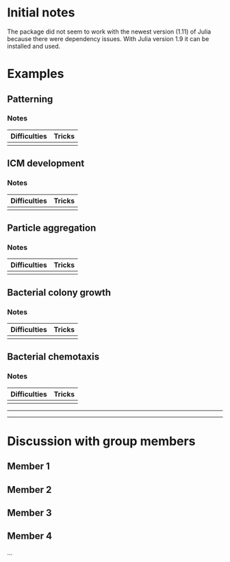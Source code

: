 # Initial notes
The package did not seem to work with the newest version (1.11) of Julia because there were dependency issues. With Julia version 1.9 it can be installed and used.


# Examples
## Patterning
### Notes
| Difficulties | Tricks |
| :----------- | :----- |
|   |   |

## ICM development
### Notes
| Difficulties | Tricks |
| :----------- | :----- |
|   |   |

## Particle aggregation
### Notes
| Difficulties | Tricks |
| :----------- | :----- |
|   |   |

## Bacterial colony growth
### Notes
| Difficulties | Tricks |
| :----------- | :----- |
|   |   |

## Bacterial chemotaxis
### Notes
| Difficulties | Tricks |
| :----------- | :----- |
|   |   |

---
---

# Discussion with group members
## Member 1


## Member 2


## Member 3


## Member 4
...
